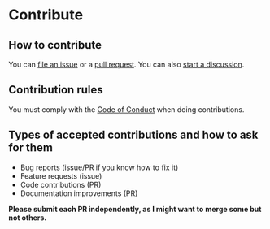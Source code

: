 # Contribute

## How to contribute

You can [file an issue](https://github.com/santi100a/range-function/issues)
or a [pull request](https://github.com/santi100a/range-function/pulls).
You can also [start a discussion](https://github.com/santi100a/range-function/discussions).

## Contribution rules

You must comply with the [Code of Conduct](CODE_OF_CONDUCT.md) when doing contributions.

## Types of accepted contributions and how to ask for them

- Bug reports (issue/PR if you know how to fix it)
- Feature requests (issue)
- Code contributions (PR)
- Documentation improvements (PR)

**Please submit each PR independently, as I might want to merge some but not others.**
